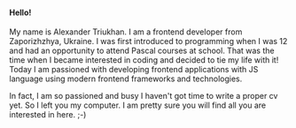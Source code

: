 #### Hello!

My name is Alexander Triukhan. I am a frontend developer from Zaporizhzhya, Ukraine.
I was first introduced to programming when I was 12 and had an opportunity to attend Pascal courses
at school. That was the time when I became interested in coding and decided to tie my life with it!
Today I am passioned with developing frontend applications with JS language using modern frontend frameworks
and technologies.

In fact, I am so passioned and busy I haven't got time to write a proper cv yet. So I left you
my computer. I am pretty sure you will find all you are interested in here. ;-)
